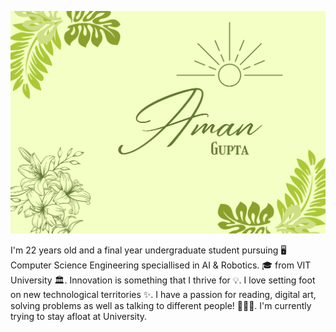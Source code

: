 
<p align="center">
 
</p align="center">
<img src="https://github.com/metal0bird/metal0bird/blob/main/image/poster.png" /></a>

</p>

<p align="center">

I'm 22 years old and a final year undergraduate student pursuing 🖥 Computer Science Engineering speciallised in AI & Robotics. 🎓 from VIT University 🏛. Innovation is something that I thrive for 💡. I love setting foot on new technological territories ✨. I have a passion for reading, digital art, solving problems as well as talking to different people! 👨🏻‍💻. I'm currently trying to stay afloat at University.

</p> 

